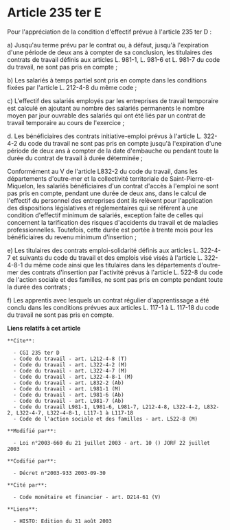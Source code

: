 # Article 235 ter E

Pour l'appréciation de la condition d'effectif prévue à l'article 235 ter D :

a) Jusqu'au terme prévu par le contrat ou, à défaut, jusqu'à l'expiration d'une période de deux ans à compter de sa
conclusion, les titulaires des contrats de travail définis aux articles L. 981-1, L. 981-6 et L. 981-7 du code du travail, ne
sont pas pris en compte ;

b) Les salariés à temps partiel sont pris en compte dans les conditions fixées par l'article L. 212-4-8 du même code ;

c) L'effectif des salariés employés par les entreprises de travail temporaire est calculé en ajoutant au nombre des salariés
permanents le nombre moyen par jour ouvrable des salariés qui ont été liés par un contrat de travail temporaire au cours de
l'exercice ;

d. Les bénéficiaires des contrats initiative-emploi prévus à l'article L. 322-4-2 du code du travail ne sont pas pris en
compte jusqu'à l'expiration d'une période de deux ans à compter de la date d'embauche ou pendant toute la durée du contrat de
travail à durée déterminée ;

Conformément au V de l'article L832-2 du code du travail, dans les départements d'outre-mer et la collectivité territoriale
de Saint-Pierre-et-Miquelon, les salariés bénéficiaires d'un contrat d'accès à l'emploi ne sont pas pris en compte, pendant
une durée de deux ans, dans le calcul de l'effectif du personnel des entreprises dont ils relèvent pour l'application des
dispositions législatives et réglementaires qui se réfèrent à une condition d'effectif minimum de salariés, exception faite
de celles qui concernent la tarification des risques d'accidents du travail et de maladies professionnelles. Toutefois, cette
durée est portée à trente mois pour les bénéficiaires du revenu minimum d'insertion ;

e) Les titulaires des contrats emploi-solidarité définis aux articles L. 322-4-7 et suivants du code du travail et des
emplois visé visés à l'article L. 322-4-8-1 du même code ainsi que les titulaires dans les départements d'outre-mer des
contrats d'insertion par l'activité prévus à l'article L. 522-8 du code de l'action sociale et des familles, ne sont pas pris
en compte pendant toute la durée des contrats ;

f) Les apprentis avec lesquels un contrat régulier d'apprentissage a été conclu dans les conditions prévues aux articles L.
117-1 à L. 117-18 du code du travail ne sont pas pris en compte.

**Liens relatifs à cet article**

	**Cite**:

	  - CGI 235 ter D
	  - Code du travail - art. L212-4-8 (T)
	  - Code du travail - art. L322-4-2 (M)
	  - Code du travail - art. L322-4-7 (M)
	  - Code du travail - art. L322-4-8-1 (M)
	  - Code du travail - art. L832-2 (Ab)
	  - Code du travail - art. L981-1 (M)
	  - Code du travail - art. L981-6 (Ab)
	  - Code du travail - art. L981-7 (Ab)
	  - Code du travail L981-1, L981-6, L981-7, L212-4-8, L322-4-2, L832-2, L322-4-7, L322-4-8-1, L117-1 à L117-18
	  - Code de l'action sociale et des familles - art. L522-8 (M)

	**Modifié par**:

	  - Loi n°2003-660 du 21 juillet 2003 - art. 10 () JORF 22 juillet 2003

	**Codifié par**:

	  - Décret n°2003-933 2003-09-30

	**Cité par**:

	  - Code monétaire et financier - art. D214-61 (V)

	**Liens**:

	  - HISTO: Edition du 31 août 2003
